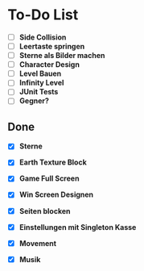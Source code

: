 # To-Do List

- [ ] **Side Collision**
- [ ] **Leertaste springen**
- [ ] **Sterne als Bilder machen**
- [ ] **Character Design**
- [ ] **Level Bauen**
- [ ] **Infinity Level**
- [ ] **JUnit Tests**
- [ ] **Gegner?**

## Done
- [x] **Sterne**
- [x] **Earth Texture Block**
- [x] **Game Full Screen**
- [x] **Win Screen Designen**
- [x] **Seiten blocken**
- [X] **Einstellungen mit Singleton Kasse**
- [X] **Movement**
- [X] **Musik**

